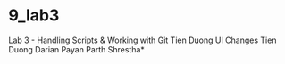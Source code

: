 # 9_lab3
Lab 3 - Handling Scripts &amp; Working with Git
Tien Duong UI Changes
Tien Duong
Darian Payan
Parth Shrestha*
